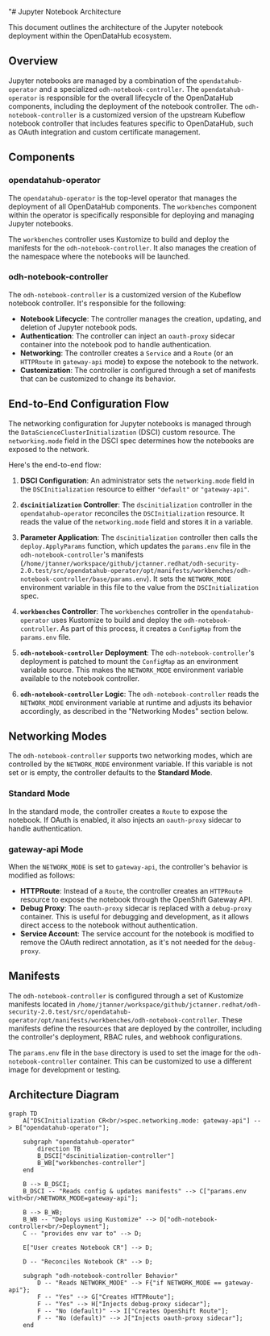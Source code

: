 "# Jupyter Notebook Architecture

This document outlines the architecture of the Jupyter notebook deployment within the OpenDataHub ecosystem.

## Overview

Jupyter notebooks are managed by a combination of the `opendatahub-operator` and a specialized `odh-notebook-controller`. The `opendatahub-operator` is responsible for the overall lifecycle of the OpenDataHub components, including the deployment of the notebook controller. The `odh-notebook-controller` is a customized version of the upstream Kubeflow notebook controller that includes features specific to OpenDataHub, such as OAuth integration and custom certificate management.

## Components

### opendatahub-operator

The `opendatahub-operator` is the top-level operator that manages the deployment of all OpenDataHub components. The `workbenches` component within the operator is specifically responsible for deploying and managing Jupyter notebooks.

The `workbenches` controller uses Kustomize to build and deploy the manifests for the `odh-notebook-controller`. It also manages the creation of the namespace where the notebooks will be launched.

### odh-notebook-controller

The `odh-notebook-controller` is a customized version of the Kubeflow notebook controller. It's responsible for the following:

*   **Notebook Lifecycle**: The controller manages the creation, updating, and deletion of Jupyter notebook pods.
*   **Authentication**: The controller can inject an `oauth-proxy` sidecar container into the notebook pod to handle authentication.
*   **Networking**: The controller creates a `Service` and a `Route` (or an `HTTPRoute` in `gateway-api` mode) to expose the notebook to the network.
*   **Customization**: The controller is configured through a set of manifests that can be customized to change its behavior.

## End-to-End Configuration Flow

The networking configuration for Jupyter notebooks is managed through the `DataScienceClusterInitialization` (DSCI) custom resource. The `networking.mode` field in the DSCI spec determines how the notebooks are exposed to the network.

Here's the end-to-end flow:

1.  **DSCI Configuration**: An administrator sets the `networking.mode` field in the `DSCInitialization` resource to either `"default"` or `"gateway-api"`.

2.  **`dscinitialization` Controller**: The `dscinitialization` controller in the `opendatahub-operator` reconciles the `DSCInitialization` resource. It reads the value of the `networking.mode` field and stores it in a variable.

3.  **Parameter Application**: The `dscinitialization` controller then calls the `deploy.ApplyParams` function, which updates the `params.env` file in the `odh-notebook-controller`'s manifests (`/home/jtanner/workspace/github/jctanner.redhat/odh-security-2.0.test/src/opendatahub-operator/opt/manifests/workbenches/odh-notebook-controller/base/params.env`). It sets the `NETWORK_MODE` environment variable in this file to the value from the `DSCInitialization` spec.

4.  **`workbenches` Controller**: The `workbenches` controller in the `opendatahub-operator` uses Kustomize to build and deploy the `odh-notebook-controller`. As part of this process, it creates a `ConfigMap` from the `params.env` file.

5.  **`odh-notebook-controller` Deployment**: The `odh-notebook-controller`'s deployment is patched to mount the `ConfigMap` as an environment variable source. This makes the `NETWORK_MODE` environment variable available to the notebook controller.

6.  **`odh-notebook-controller` Logic**: The `odh-notebook-controller` reads the `NETWORK_MODE` environment variable at runtime and adjusts its behavior accordingly, as described in the "Networking Modes" section below.

## Networking Modes

The `odh-notebook-controller` supports two networking modes, which are controlled by the `NETWORK_MODE` environment variable. If this variable is not set or is empty, the controller defaults to the **Standard Mode**.

### Standard Mode

In the standard mode, the controller creates a `Route` to expose the notebook. If OAuth is enabled, it also injects an `oauth-proxy` sidecar to handle authentication.

### gateway-api Mode

When the `NETWORK_MODE` is set to `gateway-api`, the controller's behavior is modified as follows:

*   **HTTPRoute**: Instead of a `Route`, the controller creates an `HTTPRoute` resource to expose the notebook through the OpenShift Gateway API.
*   **Debug Proxy**: The `oauth-proxy` sidecar is replaced with a `debug-proxy` container. This is useful for debugging and development, as it allows direct access to the notebook without authentication.
*   **Service Account**: The service account for the notebook is modified to remove the OAuth redirect annotation, as it's not needed for the `debug-proxy`.

## Manifests

The `odh-notebook-controller` is configured through a set of Kustomize manifests located in `/home/jtanner/workspace/github/jctanner.redhat/odh-security-2.0.test/src/opendatahub-operator/opt/manifests/workbenches/odh-notebook-controller`. These manifests define the resources that are deployed by the controller, including the controller's deployment, RBAC rules, and webhook configurations.

The `params.env` file in the `base` directory is used to set the image for the `odh-notebook-controller` container. This can be customized to use a different image for development or testing.

## Architecture Diagram

```mermaid
graph TD
    A["DSCInitialization CR<br/>spec.networking.mode: gateway-api"] --> B["opendatahub-operator"];
    
    subgraph "opendatahub-operator"
        direction TB
        B_DSCI["dscinitialization-controller"]
        B_WB["workbenches-controller"]
    end

    B --> B_DSCI;
    B_DSCI -- "Reads config & updates manifests" --> C["params.env with<br/>NETWORK_MODE=gateway-api"];
    
    B --> B_WB;
    B_WB -- "Deploys using Kustomize" --> D["odh-notebook-controller<br/>Deployment"];
    C -- "provides env var to" --> D;
    
    E["User creates Notebook CR"] --> D;

    D -- "Reconciles Notebook CR" --> D;

    subgraph "odh-notebook-controller Behavior"
        D -- "Reads NETWORK_MODE" --> F{"if NETWORK_MODE == gateway-api"};
        F -- "Yes" --> G["Creates HTTPRoute"];
        F -- "Yes" --> H["Injects debug-proxy sidecar"];
        F -- "No (default)" --> I["Creates OpenShift Route"];
        F -- "No (default)" --> J["Injects oauth-proxy sidecar"];
    end
```
